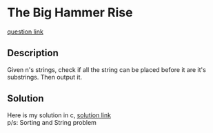 # The Big Hammer Rise
[question link](https://140.114.85.195/problem/26)

## Description
Given n's strings, check if all the string can be placed before it are it's substrings. Then output it.

## Solution
Here is my solution in c, [solution link](https://github.com/SJieNg123/Code-practice/blob/main/Nthu%20IPHTOJ/Problem034%20-%20Ugandan%20Knuckles's%20code.c)
<br>p/s: Sorting and String problem
